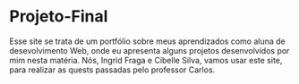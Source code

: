 # Projeto-Final
Esse site se trata de um portfólio sobre meus aprendizados como aluna de desevolvimento Web, onde eu apresenta alguns projetos desenvolvidos por mim nesta matéria. Nós, Ingrid Fraga e Cibelle Silva, vamos usar este site, para realizar as quests passadas pelo professor Carlos. 
